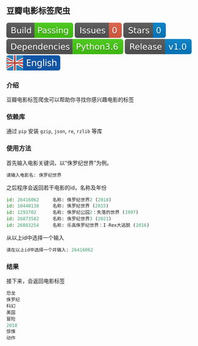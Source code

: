 ## 豆瓣电影标签爬虫

[![Build Status](docs/build_status.svg)](https://github.com/xibosun/spider)
[![issues](docs/issues.svg)](https://github.com/xibosun/spider/issues)
[![Stars](docs/stars.svg)](https://github.com/xibosun/spider/stargazers)
[![Dependencies](docs/dependencies.svg)](https://github.com/xibosun/spider)
[![Release](docs/release.svg)](https://github.com/xibosun/spider)
[![](docs/english.svg)](README.md)

### 介绍

豆瓣电影标签爬虫可以帮助你寻找你感兴趣电影的标签

### 依赖库

通过 `pip` 安装 `gzip`, `json`, `re`, `rzlib` 等库

### 使用方法

首先输入电影关键词，以“侏罗纪世界”为例。

```python
请输入电影名: 侏罗纪世界
```

之后程序会返回若干电影的id，名称及年份

```python
id: 26416062     名称: 侏罗纪世界2 (2018)
id: 10440138     名称: 侏罗纪世界 (2015)
id: 1293702      名称: 侏罗纪公园2：失落的世界 (1997)
id: 26873582     名称: 侏罗纪世界3 (2021)
id: 26883254     名称: 乐高侏罗纪世界：I-Rex大逃脱 (2016)
```

从以上id中选择一个输入

```python
请在以上id中选择一个并输入: 26416062
```

### 结果

接下来，会返回电影标签

```python
恐龙
侏罗纪
科幻
美国
冒险
2018
惊悚
动作
```
